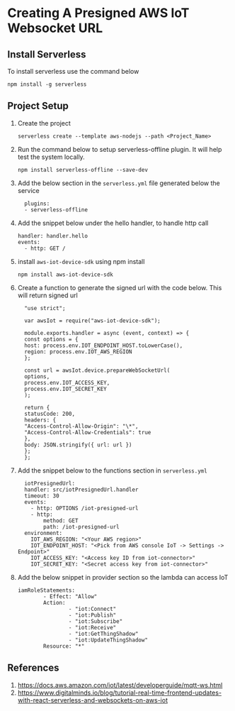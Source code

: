 # Creating A Presigned AWS IoT Websocket URL

## Install Serverless

To install serverless use the command below

    npm install -g serverless

## Project Setup

1.  Create the project

        serverless create --template aws-nodejs --path <Project_Name>

2.  Run the command below to setup serverless-offline plugin. It will help test the system locally.


        npm install serverless-offline --save-dev

3.  Add the below section in the `serverless.yml` file generated below the service

          plugins:
          - serverless-offline

4.  Add the snippet below under the hello handler, to handle http call


        handler: handler.hello
        events:
          - http: GET /

5.  install `aws-iot-device-sdk` using npm install

        npm install aws-iot-device-sdk

6.  Create a function to generate the signed url with the code below. This will return signed url

          "use strict";

          var awsIot = require("aws-iot-device-sdk");

          module.exports.handler = async (event, context) => {
          const options = {
          host: process.env.IOT_ENDPOINT_HOST.toLowerCase(),
          region: process.env.IOT_AWS_REGION
          };

          const url = awsIot.device.prepareWebSocketUrl(
          options,
          process.env.IOT_ACCESS_KEY,
          process.env.IOT_SECRET_KEY
          );

          return {
          statusCode: 200,
          headers: {
          "Access-Control-Allow-Origin": "\*",
          "Access-Control-Allow-Credentials": true
          },
          body: JSON.stringify({ url: url })
          };
          };

7.  Add the snippet below to the functions section in `serverless.yml`


          iotPresignedUrl:
          handler: src/iotPresignedUrl.handler
          timeout: 30
          events:
            - http: OPTIONS /iot-presigned-url
            - http:
                method: GET
                path: /iot-presigned-url
          environment:
            IOT_AWS_REGION: "<Your AWS region>"
            IOT_ENDPOINT_HOST: "<Pick from AWS console IoT -> Settings -> Endpoint>"
            IOT_ACCESS_KEY: "<Access key ID from iot-connector>"
            IOT_SECRET_KEY: "<Secret access key from iot-connector>"

8.  Add the below snippet in provider section so the lambda can access IoT

        iamRoleStatements:
                - Effect: "Allow"
                Action:
                        - "iot:Connect"
                        - "iot:Publish"
                        - "iot:Subscribe"
                        - "iot:Receive"
                        - "iot:GetThingShadow"
                        - "iot:UpdateThingShadow"
                Resource: "*"

## References

1. https://docs.aws.amazon.com/iot/latest/developerguide/mqtt-ws.html
2. https://www.digitalminds.io/blog/tutorial-real-time-frontend-updates-with-react-serverless-and-websockets-on-aws-iot
